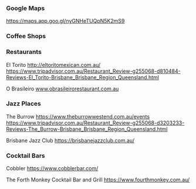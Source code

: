 ### Google Maps
https://maps.app.goo.gl/nyGNHeTUQpN5K2mS9


### Coffee Shops


### Restaurants
El Torito
http://eltoritomexican.com.au/
https://www.tripadvisor.com.au/Restaurant_Review-g255068-d810484-Reviews-El_Torito-Brisbane_Brisbane_Region_Queensland.html

O Brasileiro
www.obrasileirorestaurant.com.au


### Jazz Places
The Burrow
https://www.theburrowwestend.com.au/events
https://www.tripadvisor.com.au/Restaurant_Review-g255068-d3203233-Reviews-The_Burrow-Brisbane_Brisbane_Region_Queensland.html

Brisbane Jazz Club
https://brisbanejazzclub.com.au/


### Cocktail Bars
Cobbler
https://www.cobblerbar.com/

The Forth Monkey Cocktail Bar and Grill
https://www.fourthmonkey.com.au/
